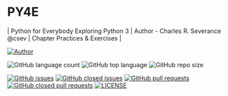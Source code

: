 # PY4E
| Python for Everybody Exploring Python 3 | Author - Charles R. Severance @csev | Chapter Practices & Exercises |

[![Author](https://img.shields.io/badge/Author-AdventureAdept-blue)](https://www.github.com/AdventureAdept0)

![GitHub language count](https://img.shields.io/github/languages/count/AdventureAdept0/PY4E)
![GitHub top language](https://img.shields.io/github/languages/top/AdventureAdept0/PY4E)
![GitHub repo size](https://img.shields.io/github/repo-size/AdventureAdept0/PY4E)

[![GitHub issues](https://img.shields.io/github/issues/AdventureAdept0/PY4E?color=lime)](https://github.com/AbhishekMali21/PYTHON-FOR-EVERYBODY/issues?q=is%3Aopen+is%3Aissue)
[![GitHub closed issues](https://img.shields.io/github/issues-closed/AdventureAdept0/PY4E?color=lime)](https://github.com/AbhishekMali21/PYTHON-FOR-EVERYBODY/issues?q=is%3Aissue+is%3Aclosed)
[![GitHub pull requests](https://img.shields.io/github/issues-pr/AdventureAdept0/PY4E?color=lime)](https://github.com/AbhishekMali21/PYTHON-FOR-EVERYBODY/pulls?q=is%3Aopen+is%3Apr)
[![GitHub closed pull requests](https://img.shields.io/github/issues-pr/AdventureAdept0/PY4E?color=lime)](https://github.com/AbhishekMali21/PYTHON-FOR-EVERYBODY/pulls?q=is%3Apr+is%3Aclosed)
[![LICENSE](https://img.shields.io/github/license/AdventureAdept0/PY4E?color=lime)](https://github.com/AdventureAdept0/PY4E/blob/main/LICENSE)
